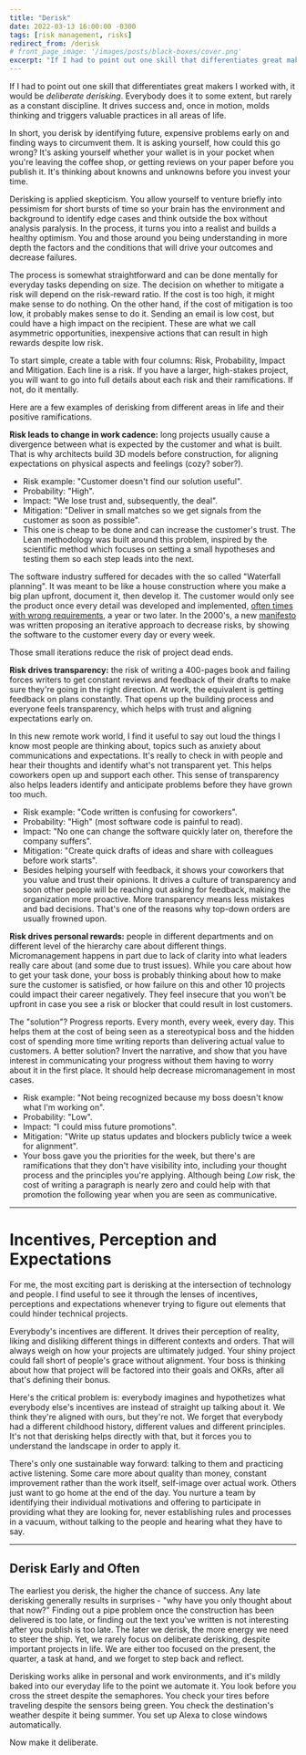 ```yaml
---
title: "Derisk"
date: 2022-03-13 16:00:00 -0300
tags: [risk management, risks]
redirect_from: /derisk
# front_page_image: '/images/posts/black-boxes/cover.png'
excerpt: "If I had to point out one skill that differentiates great makers, professionals and executives I worked with, it would be _deliberate derisking_.  Everybody does it to some extent, but rarely as a constant discipline. It drives success and, once in motion, molds thinking and triggers valuable practices in all areas of life."
---
```


If I had to point out one skill that differentiates great makers I worked with, it would be _deliberate derisking_. Everybody does it to some extent, but rarely as a constant discipline. It drives success and, once in motion, molds thinking and triggers valuable practices in all areas of life.

In short, you derisk by identifying future, expensive problems early on and finding ways to circumvent them. It is asking yourself, how could this go wrong? It's asking yourself whether your wallet is in your pocket when you're leaving the coffee shop, or getting reviews on your paper before you publish it. It's thinking about knowns and unknowns before you invest your time. 

Derisking is applied skepticism. You allow yourself to venture briefly into pessimism for short bursts of time so your brain has the environment and background to identify edge cases and think outside the box without analysis paralysis. In the process, it turns you into a realist and builds a healthy optimism. You and those around you being understanding in more depth the factors and the conditions that will drive your outcomes and decrease failures.

The process is somewhat straightforward and can be done mentally for everyday tasks depending on size. The decision on whether to mitigate a risk will depend on the risk-reward ratio. If the cost is too high, it might make sense to do nothing. On the other hand, if the cost of mitigation is too low, it probably makes sense to do it. Sending an email is low cost, but could have a high impact on the recipient. These are what we call asymmetric opportunities, inexpensive actions that can result in high rewards despite low risk.

To start simple, create a table with four columns: Risk, Probability, Impact and Mitigation. Each line is a risk. If you have a larger, high-stakes project, you will want to go into full details about each risk and their ramifications. If not, do it mentally.

Here are a few examples of derisking from different areas in life and their positive ramifications.

**Risk leads to change in work cadence:** long projects usually cause a divergence between what is expected by the customer and what is built. That is why architects build 3D models before construction, for aligning expectations on physical aspects and feelings (cozy? sober?).

- Risk example: "Customer doesn't find our solution useful".
- Probability: "High".
- Impact: "We lose trust and, subsequently, the deal".
- Mitigation: "Deliver in small matches so we get signals from the customer as soon as possible". 
- This one is cheap to be done and can increase the customer's trust. The Lean methodology was built around this problem, inspired by the scientific method which focuses on setting a small hypotheses and testing them so each step leads into the next.

The software industry suffered for decades with the so called "Waterfall planning". It was meant to be like a house construction where you make a big plan upfront, document it, then develop it. The customer would only see the product once every detail was developed and implemented, [often times with wrong requirements](https://en.wikipedia.org/wiki/Virtual_Case_File), a year or two later. In the 2000's, a new [manifesto](agilemanifesto.com) was written proposing an iterative approach to decrease risks, by showing the software to the customer every day or every week.

Those small iterations reduce the risk of project dead ends.

**Risk drives transparency:** the risk of writing a 400-pages book and failing forces writers to get constant reviews and feedback of their drafts to make sure they're going in the right direction. At work, the equivalent is getting feedback on plans constantly. That opens up the building process and everyone feels transparency, which helps with trust and aligning expectations early on.

In this new remote work world, I find it useful to say out loud the things I know most people are thinking about, topics such as anxiety about communications and expectations. It's really to check in with people and hear their thoughts and identify what's not transparent yet. This helps coworkers open up and support each other. This sense of transparency also helps leaders identify and anticipate problems before they have grown too much.

- Risk example: "Code written is confusing for coworkers".
- Probability: "High" (most software code is painful to read).
- Impact: "No one can change the software quickly later on, therefore the company suffers".
- Mitigation: "Create quick drafts of ideas and share with colleagues before work starts".
- Besides helping yourself with feedback, it shows your coworkers that you value and trust their opinions. It drives a culture of transparency and soon other people will be reaching out asking for feedback, making the organization more proactive. More transparency means less mistakes and bad decisions. That's one of the reasons why top-down orders are usually frowned upon.

**Risk drives personal rewards:** people in different departments and on different level of the hierarchy care about different things. Micromanagement happens in part due to lack of clarity into what leaders really care about (and some due to trust issues). While you care about how to get your task done, your boss is probably thinking about how to make sure the customer is satisfied, or how failure on this and other 10 projects could impact their career negatively. They feel insecure that you won't be upfront in case you see a risk or blocker that could result in lost customers.

The "solution"? Progress reports. Every month, every week, every day. This helps them at the cost of being seen as a stereotypical boss and the hidden cost of spending more time writing reports than delivering actual value to customers. A better solution? Invert the narrative, and show that you have interest in communicating your progress without them having to worry about it in the first place. It should help decrease micromanagement in most cases.

- Risk example: "Not being recognized because my boss doesn't know what I'm working on".
- Probability: "Low".
- Impact: "I could miss future promotions".
- Mitigation: "Write up status updates and blockers publicly twice a week for alignment".
- Your boss gave you the priorities for the week, but there's are ramifications that they don't have visibility into, including your thought process and the principles you're applying. Although being _Low_ risk, the cost of writing a paragraph is nearly zero and could help with that promotion the following year when you are seen as communicative.

***

# Incentives, Perception and Expectations

For me, the most exciting part is derisking at the intersection of technology and people. I find useful to see it through the lenses of incentives, perceptions and expectations whenever trying to figure out elements that could hinder technical projects.

Everybody's incentives are different. It drives their perception of reality, liking and disliking different things in different contexts and orders. That will always weigh on how your projects are ultimately judged. Your shiny project could fall short of people's grace without alignment. Your boss is thinking about how that project will be factored into their goals and OKRs, after all that's defining their bonus. 

Here's the critical problem is: everybody imagines and hypothetizes what everybody else's incentives are instead of straight up talking about it. We think they're aligned with ours, but they're not. We forget that everybody had a different childhood history, different values and different principles. It's not that derisking helps directly with that, but it forces you to understand the landscape in order to apply it.

There's only one sustainable way forward: talking to them and practicing active listening. Some care more about quality than money, constant improvement rather than the work itself, self-image over actual work. Others just want to go home at the end of the day. You nurture a team by identifying their individual motivations and offering to participate in providing what they are looking for, never establishing rules and processes in a vacuum, without talking to the people and hearing what they have to say.

***

## Derisk Early and Often

The earliest you derisk, the higher the chance of success. Any late derisking generally results in surprises - "why have you only thought about that now?" Finding out a pipe problem once the construction has been delivered is too late, or finding out the text you've written is not interesting after you publish is too late. The later we derisk, the more energy we need to steer the ship. Yet, we rarely focus on deliberate derisking, despite important projects in life. We are either too focused on the present, the quarter, a task at hand, and we forget to step back and reflect.

Derisking works alike in personal and work environments, and it's mildly baked into our everyday life to the point we automate it. You look before you cross the street despite the semaphores. You check your tires before traveling despite the sensors being green. You check the destination's weather despite it being summer. You set up Alexa to close windows automatically.

Now make it deliberate.
